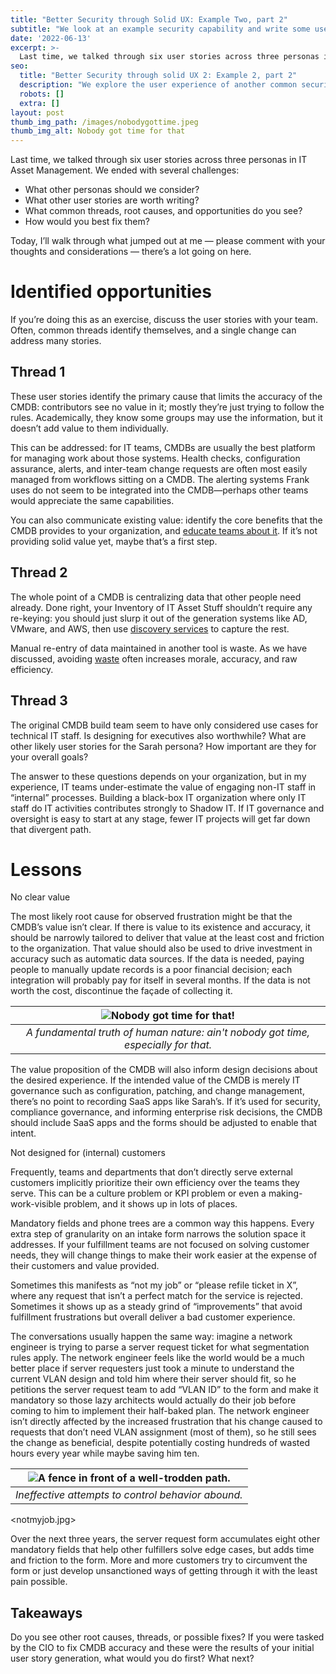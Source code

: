 ```yaml
---
title: "Better Security through Solid UX: Example Two, part 2"
subtitle: "We look at an example security capability and write some user stories"
date: '2022-06-13'
excerpt: >-
  Last time, we talked through six user stories across three personas in IT Asset Management. Today, I’ll walk through what jumped out at me — please comment with your thoughts and considerations — there’s a lot going on here.
seo:
  title: "Better Security through solid UX 2: Example 2, part 2"
  description: "We explore the user experience of another common security-relevant task: using a CMDB."
  robots: []
  extra: []
layout: post
thumb_img_path: /images/nobodygottime.jpeg
thumb_img_alt: Nobody got time for that
---
```

Last time, we talked through six user stories across three personas in IT Asset Management. We ended with several challenges:

-   What other personas should we consider?
-   What other user stories are worth writing?
-   What common threads, root causes, and opportunities do you see?
-   How would you best fix them?

Today, I’ll walk through what jumped out at me — please comment with your thoughts and considerations — there’s a lot going on here.

# Identified opportunities

If you’re doing this as an exercise, discuss the user stories with your team. Often, common threads identify themselves, and a single change can address many stories.

## Thread 1

These user stories identify the primary cause that limits the accuracy of the CMDB: contributors see no value in it; mostly they’re just trying to follow the rules. Academically, they know some groups may use the information, but it doesn’t add value to them individually.

This can be addressed: for IT teams, CMDBs are usually the best platform for managing work about those systems. Health checks, configuration assurance, alerts, and inter-team change requests are often most easily managed from workflows sitting on a CMDB. The alerting systems Frank uses do not seem to be integrated into the CMDB—perhaps other teams would appreciate the same capabilities.

You can also communicate existing value: identify the core benefits that the CMDB provides to your organization, and [educate teams about it](https://saltyonsecurity.net/posts/securitymarketing/). If it’s not providing solid value yet, maybe that’s a first step.

## Thread 2

The whole point of a CMDB is centralizing data that other people need already. Done right, your Inventory of IT Asset Stuff shouldn’t require any re-keying: you should just slurp it out of the generation systems like AD, VMware, and AWS, then use [discovery services](https://saltyonsecurity.net/posts/cis1_3-5/) to capture the rest.

Manual re-entry of data maintained in another tool is waste. As we have discussed, avoiding [waste](https://www.lean.org/lexicon-terms/muda-mura-muri/) often increases morale, accuracy, and raw efficiency.

## Thread 3

The original CMDB build team seem to have only considered use cases for technical IT staff. Is designing for executives also worthwhile? What are other likely user stories for the Sarah persona? How important are they for your overall goals?

The answer to these questions depends on your organization, but in my experience, IT teams under-estimate the value of engaging non-IT staff in “internal” processes. Building a black-box IT organization where only IT staff do IT activities contributes strongly to Shadow IT. If IT governance and oversight is easy to start at any stage, fewer IT projects will get far down that divergent path.

# Lessons

No clear value

The most likely root cause for observed frustration might be that the CMDB’s value isn’t clear. If there is value to its existence and accuracy, it should be narrowly tailored to deliver that value at the least cost and friction to the organization. That value should also be used to drive investment in accuracy such as automatic data sources. If the data is needed, paying people to manually update records is a poor financial decision; each integration will probably pay for itself in several months. If the data is not worth the cost, discontinue the façade of collecting it.


| ![Nobody got time for that!](/images/nobodygottime.jpg) |
|:---:|
| *A fundamental truth of human nature: ain't nobody got time, especially for that.* |

The value proposition of the CMDB will also inform design decisions about the desired experience. If the intended value of the CMDB is merely IT governance such as configuration, patching, and change management, there’s no point to recording SaaS apps like Sarah’s. If it’s used for security, compliance governance, and informing enterprise risk decisions, the CMDB should include SaaS apps and the forms should be adjusted to enable that intent.

Not designed for (internal) customers

Frequently, teams and departments that don’t directly serve external customers implicitly prioritize their own efficiency over the teams they serve. This can be a culture problem or KPI problem or even a making-work-visible problem, and it shows up in lots of places.

Mandatory fields and phone trees are a common way this happens. Every extra step of granularity on an intake form narrows the solution space it addresses. If your fulfillment teams are not focused on solving customer needs, they will change things to make their work easier at the expense of their customers and value provided.

Sometimes this manifests as “not my job” or “please refile ticket in X”, where any request that isn’t a perfect match for the service is rejected. Sometimes it shows up as a steady grind of “improvements” that avoid fulfillment frustrations but overall deliver a bad customer experience.

The conversations usually happen the same way: imagine a network engineer is trying to parse a server request ticket for what segmentation rules apply. The network engineer feels like the world would be a much better place if server requesters just took a minute to understand the current VLAN design and told him where their server should fit, so he petitions the server request team to add “VLAN ID” to the form and make it mandatory so those lazy architects would actually do their job before coming to him to implement their half-baked plan. The network engineer isn’t directly affected by the increased frustration that his change caused to requests that don’t need VLAN assignment (most of them), so he still sees the change as beneficial, despite potentially costing hundreds of wasted hours every year while maybe saving him ten.


| ![A fence in front of a well-trodden path.](/images/notmyjob.jpg) |
|:---:|
| *Ineffective attempts to control behavior abound.* |
\<notmyjob.jpg\>

Over the next three years, the server request form accumulates eight other mandatory fields that help other fulfillers solve edge cases, but adds time and friction to the form. More and more customers try to circumvent the form or just develop unsanctioned ways of getting through it with the least pain possible.

## Takeaways

Do you see other root causes, threads, or possible fixes? If you were tasked by the CIO to fix CMDB accuracy and these were the results of your initial user story generation, what would you do first? What next?
